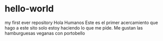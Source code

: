 # hello-world
my first ever repository 
Hola Humanos
Este es el primer acercamiento que hago a este sito solo estoy haciendo lo que me pide. Me gustan las hamburguesas veganas con portobello
